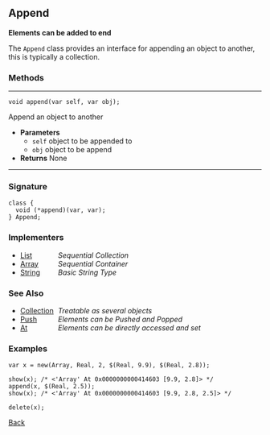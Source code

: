 Append
------
__Elements can be added to end__

The `Append` class provides an interface for appending an object to another, this is typically a collection.


### Methods

-------------------------------

    void append(var self, var obj);

Append an object to another

* __Parameters__
    * `self` object to be appended to
    * `obj` object to be append
* __Returns__ None

------------------------------- 


### Signature


    class {
      void (*append)(var, var);
    } Append;
    

### Implementers

* <span style="width:75px; float:left;">[List](list)</span> _Sequential Collection_
* <span style="width:75px; float:left;">[Array](array)</span> _Sequential Container_
* <span style="width:75px; float:left;">[String](string)</span> _Basic String Type_


### See Also

* <span style="width:75px; float:left;">[Collection](collection)</span> _Treatable as several objects_
* <span style="width:75px; float:left;">[Push](push)</span> _Elements can be Pushed and Popped_
* <span style="width:75px; float:left;">[At](at)</span> _Elements can be directly accessed and set_


### Examples

    var x = new(Array, Real, 2, $(Real, 9.9), $(Real, 2.8));
    
    show(x); /* <'Array' At 0x0000000000414603 [9.9, 2.8]> */
    append(x, $(Real, 2.5));
    show(x); /* <'Array' At 0x0000000000414603 [9.9, 2.8, 2.5]> */
    
    delete(x);

[Back](/documentation)
